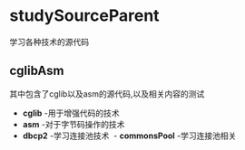 # studySourceParent
学习各种技术的源代码
## cglibAsm 
其中包含了cglib以及asm的源代码,以及相关内容的测试

  - **cglib** -用于增强代码的技术
  - **asm**   -对于字节码操作的技术
  - **dbcp2** -学习连接池技术
  - **commonsPool** -学习连接池相关

